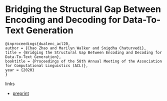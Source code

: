 # Bridging the Structural Gap Between Encoding and Decoding for Data-To-Text Generation

```
@inproceedings{dualenc_acl20,
author = {Chao Zhao and Marilyn Walker and Snigdha Chaturvedi},
title = {Bridging the Structural Gap Between Encoding and Decoding for Data-To-Text Generation},
booktitle = {Proceedings of the 58th Annual Meeting of the Association for Computational Linguistics (ACL)},
year = {2020}
}
```

links
- [preprint](https://pdfs.semanticscholar.org/83fb/274ca565544743c4cdc7abe58db88a163ae2.pdf)
